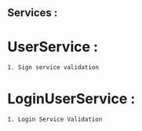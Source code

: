 ## Services :

# UserService :
    1. Sign service validation

# LoginUserService :
    1. Login Service Validation